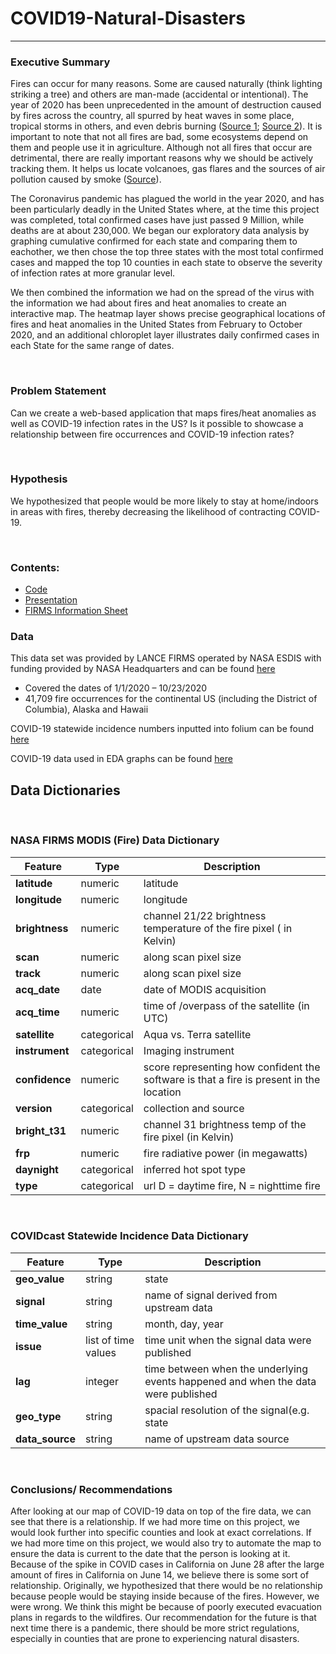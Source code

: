 # COVID19-Natural-Disasters
***

### Executive Summary
Fires can occur for many reasons. Some are caused naturally (think lighting striking a tree) and others are man-made (accidental or intentional). The year of 2020 has been unprecedented in the amount of destruction caused by fires across the country, all spurred by heat waves in some place, tropical storms in others, and even debris burning ([Source 1](https://en.wikipedia.org/wiki/2020_California_wildfires); [Source 2](https://www.insurancejournal.com/news/southcentral/2020/08/17/579347.htm#:~:text=So%20far%20in%202020%2C%20902,a%20total%20of%20171%2C204%20acres)). It is important to note that not all fires are bad, some ecosystems depend on them and people use it in agriculture. Although not all fires that occur are detrimental, there are really important reasons why we should be actively tracking them. It helps us locate volcanoes, gas flares and the sources of air pollution caused by smoke ([Source](https://earthdata.nasa.gov/earth-observation-data/near-real-time/hazards-and-disasters/fires)). 

The Coronavirus pandemic has plagued the world in the year 2020, and has been particularly deadly in the United States where, at the time this project was completed, total confirmed cases have just passed 9 Million, while deaths are at about 230,000. We began our exploratory data analysis by graphing cumulative confirmed for each state and comparing them to eachother, we then chose the top three states with the most total confirmed cases and mapped the top 10 counties in each state to observe the severity of infection rates at more granular level.

We then combined the information we had on the spread of the virus with the information we had about fires and heat anomalies to create an interactive map. The heatmap layer shows precise geographical locations of fires and heat anomalies in the United States from February to October 2020, and an additional chloroplet layer illustrates daily confirmed cases in each State for the same range of dates.

<br>

### Problem Statement
Can we create a web-based application that maps fires/heat anomalies as well as COVID-19 infection rates in the US? Is it possible to showcase a relationship between fire occurrences and COVID-19 infection rates?

<br>

### Hypothesis
We hypothesized that people would be more likely to stay at home/indoors in areas with fires, thereby decreasing the likelihood of contracting COVID-19. 

<br>

### Contents:
- [Code](https://github.com/eklee151/COVID19-Natural-Disasters/tree/main/code)
- [Presentation](https://github.com/eklee151/COVID19-Natural-Disasters/blob/main/DSI%20Project%205.pdf)
- [FIRMS Information Sheet](https://github.com/eklee151/COVID19-Natural-Disasters/blob/main/FIRMS%20Fire%20Data%20Info%20Sheet.pdf)

### Data
This data set was provided by LANCE FIRMS operated by NASA ESDIS with funding provided by NASA Headquarters and can be found [here]( https://firms2.modaps.eosdis.nasa.gov/download/)
 - Covered the dates of 1/1/2020 – 10/23/2020
 - 41,709 fire occurrences for the continental US (including the District of Columbia), Alaska and Hawaii
 
COVID-19 statewide incidence numbers inputted into folium can be found [here](https://covidcast.cmu.edu/?sensor=doctor-visits-smoothed_adj_cli&level=county&date=20201018&signalType=value&encoding=color&mode=overview&region=42003)

COVID-19 data used in EDA graphs can be found [here](https://raw.githubusercontent.com/kevinrenois/COVID-19/master/csse_covid_19_data/csse_covid_19_time_series/time_series_covid19_confirmed_US.csv)

## Data Dictionaries

<br>

### NASA FIRMS MODIS (Fire) Data Dictionary
|Feature| Type| Description|
|---|---|---|
|**latitude**|numeric| latitude|
|**longitude**|numeric| longitude|
|**brightness**|numeric| channel 21/22 brightness temperature of the fire pixel ( in Kelvin)|
|**scan**|numeric| along scan pixel size|
|**track**|numeric| along scan pixel size|
|**acq_date**|date| date of MODIS acquisition|
|**acq_time**|numeric| time of /overpass of the satellite (in UTC)|
|**satellite**|categorical| Aqua vs. Terra satellite|
|**instrument**|categorical| Imaging instrument|
|**confidence**|numeric| score representing how confident the software is that a fire is present in the location|
|**version**|categorical| collection and source|
|**bright_t31**|numeric| channel 31 brightness temp of the fire pixel (in Kelvin)|
|**frp**|numeric| fire radiative power (in megawatts)|
|**daynight**|categorical| inferred hot spot type|
|**type**|categorical|url D = daytime fire, N = nighttime fire|

<br>

### COVIDcast Statewide Incidence Data Dictionary
|Feature| Type| Description|
|---|---|---|
|**geo_value**|string| state|
|**signal**|string|name of signal derived from upstream data|
|**time_value**|string| month, day, year |
|**issue**|list of time values|time unit when the signal data were published|
|**lag**|integer|time between when the underlying events happened and when the data were published|
|**geo_type**|string|spacial resolution of the signal(e.g. state|
|**data_source**|string|name of upstream data source|

<br>

### Conclusions/ Recommendations

After looking at our map of COVID-19 data on top of the fire data, we can see that there is a relationship. If we had more time on this project, we would look further into specific counties and look at exact correlations. If we had more time on this project, we would also try to automate the map to ensure the data is current to the date that the person is looking at it. Because of the spike in COVID cases in California on June 28 after the large amount of fires in California on June 14, we believe there is some sort of relationship. Originally, we hypothesized that there would be no relationship because people would be staying inside because of the fires. However, we were wrong. We think this might be because of poorly executed evacuation plans in regards to the wildfires. Our recommendation for the future is that next time there is a pandemic, there should be more strict regulations, especially in counties that are prone to experiencing natural disasters.